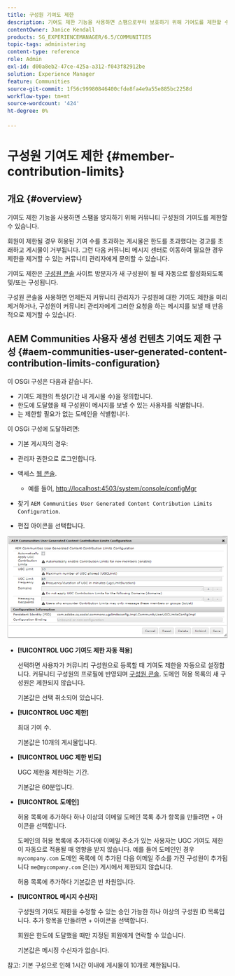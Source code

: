 ```yaml
---
title: 구성원 기여도 제한
description: 기여도 제한 기능을 사용하면 스팸으로부터 보호하기 위해 기여도를 제한할 수 있습니다
contentOwner: Janice Kendall
products: SG_EXPERIENCEMANAGER/6.5/COMMUNITIES
topic-tags: administering
content-type: reference
role: Admin
exl-id: d00a8eb2-47ce-425a-a312-f043f82912be
solution: Experience Manager
feature: Communities
source-git-commit: 1f56c99980846400cfde8fa4e9a55e885bc2258d
workflow-type: tm+mt
source-wordcount: '424'
ht-degree: 0%

---
```


# 구성원 기여도 제한 {#member-contribution-limits}

## 개요 {#overview}

기여도 제한 기능을 사용하면 스팸을 방지하기 위해 커뮤니티 구성원의 기여도를 제한할 수 있습니다.

회원이 제한될 경우 허용된 기여 수를 초과하는 게시물은 한도를 초과했다는 경고를 초래하고 게시물이 거부됩니다. 그런 다음 커뮤니티 메시지 센터로 이동하여 필요한 경우 제한을 제거할 수 있는 커뮤니티 관리자에게 문의할 수 있습니다.

기여도 제한은 [구성원 콘솔](members.md) 사이트 방문자가 새 구성원이 될 때 자동으로 활성화되도록 및/또는 구성됩니다.

구성원 콘솔을 사용하면 언제든지 커뮤니티 관리자가 구성원에 대한 기여도 제한을 미리 제거하거나, 구성원이 커뮤니티 관리자에게 그러한 요청을 하는 메시지를 보낼 때 반응적으로 제거할 수 있습니다.

## AEM Communities 사용자 생성 컨텐츠 기여도 제한 구성 {#aem-communities-user-generated-content-contribution-limits-configuration}

이 OSGi 구성은 다음과 같습니다.

* 기여도 제한의 특성(기간 내 게시물 수)을 정의합니다.
* 한도에 도달했을 때 구성원이 메시지를 보낼 수 있는 사용자를 식별합니다.
* 는 제한할 필요가 없는 도메인을 식별합니다.

이 OSGi 구성에 도달하려면:

* 기본 게시자의 경우:
* 관리자 권한으로 로그인합니다.
* 액세스 [웹 콘솔](../../help/sites-deploying/configuring-osgi.md).

   * 예를 들어, [http://localhost:4503/system/console/configMgr](http://localhost:4503/system/console/configMgr)

* 찾기 `AEM Communities User Generated Content Contribution Limits Configuration`.
* 편집 아이콘을 선택합니다.

![제한 구성](assets/configure-limits.png)

* **[!UICONTROL UGC 기여도 제한 자동 적용]**

  선택하면 사용자가 커뮤니티 구성원으로 등록할 때 기여도 제한을 자동으로 설정합니다. 커뮤니티 구성원의 프로필에 반영되며 [구성원 콘솔](members.md). 도메인 허용 목록의 새 구성원은 제한되지 않습니다.

  기본값은 선택 취소되어 있습니다.

* **[!UICONTROL UGC 제한]**

  최대 기여 수.

  기본값은 10개의 게시물입니다.

* **[!UICONTROL UGC 제한 빈도]**

  UGC 제한을 제한하는 기간.

  기본값은 60분입니다.

* **[!UICONTROL 도메인]**

  허용 목록에 추가하다 하나 이상의 이메일 도메인 목록 추가 항목을 만들려면 + 아이콘을 선택합니다.

  도메인의 허용 목록에 추가하다에 이메일 주소가 있는 사용자는 UGC 기여도 제한이 자동으로 적용될 때 영향을 받지 않습니다. 예를 들어 도메인인 경우 `mycompany.com` 도메인 목록에 이 추가된 다음 이메일 주소를 가진 구성원이 추가됩니다 `me@mycompany.com` 은(는) 게시에서 제한되지 않습니다.

  허용 목록에 추가하다 기본값은 빈 차원입니다.

* **[!UICONTROL 메시지 수신자]**

  구성원의 기여도 제한을 수정할 수 있는 승인 가능한 하나 이상의 구성원 ID 목록입니다. 추가 항목을 만들려면 + 아이콘을 선택합니다.

  회원은 한도에 도달했을 때만 지정된 회원에게 연락할 수 있습니다.

  기본값은 메시징 수신자가 없습니다.

참고: 기본 구성으로 인해 1시간 이내에 게시물이 10개로 제한됩니다.

